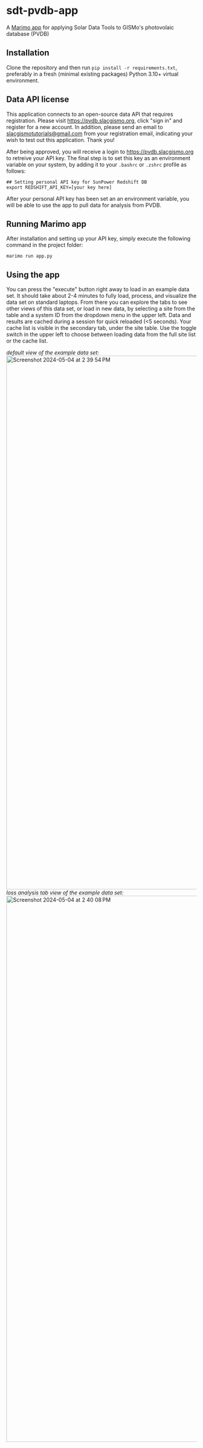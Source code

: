# sdt-pvdb-app
A [Marimo app](https://marimo.io/?site) for applying Solar Data Tools to GISMo's photovolaic database (PVDB)

## Installation

Clone the repository and then run `pip install -r requirements.txt`, preferably in a fresh (minimal existing packages) Python 3.10+ virtual environment.

## Data API license

This application connects to an open-source data API that requires registration. Please visit https://pvdb.slacgismo.org, click "sign in" and register for a new account. In addition, please send an email to slacgismotutorials@gmail.com from your registration email, indicating your wish to test out this application. Thank you!

After being approved, you will receive a login to https://pvdb.slacgismo.org to retreive your API key. The final step is to set this key as an environment variable on your system, by adding it to your `.bashrc` or `.zshrc` profile as follows:

```
## Setting personal API key for SunPower Redshift DB
export REDSHIFT_API_KEY=[your key here]
```

After your personal API key has been set an an environment variable, you will be able to use the app to pull data for analysis from PVDB.

## Running Marimo app

After installation and setting up your API key, simply execute the following command in the project folder:

```
marimo run app.py
```

## Using the app

You can press the "execute" button right away to load in an example data set. It should take about 2-4 minutes to fully load, process, and visualize the data set on standard laptops. From there you can explore the tabs to see other views of this data set, or load in new data, by selecting a site from the table and a system ID from the dropdown menu in the upper left. Data and results are cached during a session for quick reloaded (<5 seconds). Your cache list is visible in the secondary tab, under the site table. Use the toggle switch in the upper left to choose between loading data from the full site list or the cache list.

_default view of the example data set:_
<img width="1408" alt="Screenshot 2024-05-04 at 2 39 54 PM" src="https://github.com/slacgismo/sdt-pvdb-app/assets/1463184/2845a029-2d56-4390-b409-cdf377a0e525">
_loss analysis tab view of the example data set:_
<img width="1441" alt="Screenshot 2024-05-04 at 2 40 08 PM" src="https://github.com/slacgismo/sdt-pvdb-app/assets/1463184/160df534-2fda-48a5-a9d2-793c8263447b">

